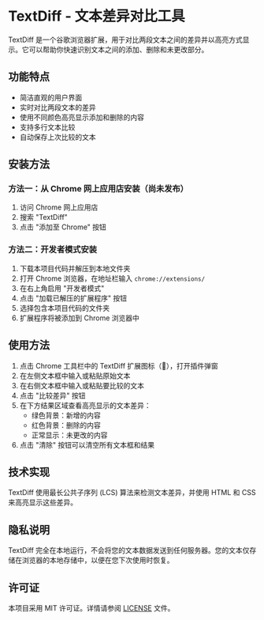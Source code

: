 # TextDiff - 文本差异对比工具

TextDiff 是一个谷歌浏览器扩展，用于对比两段文本之间的差异并以高亮方式显示。它可以帮助你快速识别文本之间的添加、删除和未更改部分。

## 功能特点

- 简洁直观的用户界面
- 实时对比两段文本的差异
- 使用不同颜色高亮显示添加和删除的内容
- 支持多行文本比较
- 自动保存上次比较的文本

## 安装方法

### 方法一：从 Chrome 网上应用店安装（尚未发布）

1. 访问 Chrome 网上应用店
2. 搜索 "TextDiff"
3. 点击 "添加至 Chrome" 按钮

### 方法二：开发者模式安装

1. 下载本项目代码并解压到本地文件夹
2. 打开 Chrome 浏览器，在地址栏输入 `chrome://extensions/`
3. 在右上角启用 "开发者模式"
4. 点击 "加载已解压的扩展程序" 按钮
5. 选择包含本项目代码的文件夹
6. 扩展程序将被添加到 Chrome 浏览器中

## 使用方法

1. 点击 Chrome 工具栏中的 TextDiff 扩展图标（📝），打开插件弹窗
2. 在左侧文本框中输入或粘贴原始文本
3. 在右侧文本框中输入或粘贴要比较的文本
4. 点击 "比较差异" 按钮
5. 在下方结果区域查看高亮显示的文本差异：
   - 绿色背景：新增的内容
   - 红色背景：删除的内容
   - 正常显示：未更改的内容
6. 点击 "清除" 按钮可以清空所有文本框和结果

## 技术实现

TextDiff 使用最长公共子序列 (LCS) 算法来检测文本差异，并使用 HTML 和 CSS 来高亮显示这些差异。

## 隐私说明

TextDiff 完全在本地运行，不会将您的文本数据发送到任何服务器。您的文本仅存储在浏览器的本地存储中，以便在您下次使用时恢复。

## 许可证

本项目采用 MIT 许可证。详情请参阅 [LICENSE](LICENSE) 文件。